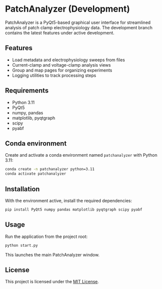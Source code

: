 # PatchAnalyzer (Development)

PatchAnalyzer is a PyQt5-based graphical user interface for streamlined analysis of patch clamp electrophysiology data.
The development branch contains the latest features under active development.

## Features
- Load metadata and electrophysiology sweeps from files
- Current-clamp and voltage-clamp analysis views
- Group and map pages for organizing experiments
- Logging utilities to track processing steps

## Requirements
- Python 3.11
- PyQt5
- numpy, pandas
- matplotlib, pyqtgraph
- scipy
- pyabf

## Conda environment
Create and activate a conda environment named `patchanalyzer` with Python 3.11:

```bash
conda create -n patchanalyzer python=3.11
conda activate patchanalyzer
```

## Installation
With the environment active, install the required dependencies:

```bash
pip install PyQt5 numpy pandas matplotlib pyqtgraph scipy pyabf
```

## Usage
Run the application from the project root:

```bash
python start.py
```

This launches the main PatchAnalyzer window.

## License
This project is licensed under the [MIT License](LICENSE).
